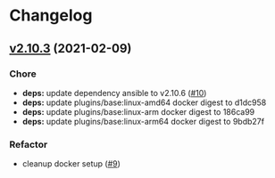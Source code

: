 # Changelog

## [v2.10.3](https://github.com/owncloud-ci/drone-ansible/compare/v2.10.2...v2.10.3) (2021-02-09)

### Chore

- **deps:** update dependency ansible to v2.10.6 ([#10](https://github.com/owncloud-ci/drone-ansible/issues/10))
- **deps:** update plugins/base:linux-amd64 docker digest to d1dc958
- **deps:** update plugins/base:linux-arm docker digest to 186ca99
- **deps:** update plugins/base:linux-arm64 docker digest to 9bdb27f

### Refactor

- cleanup docker setup ([#9](https://github.com/owncloud-ci/drone-ansible/issues/9))

